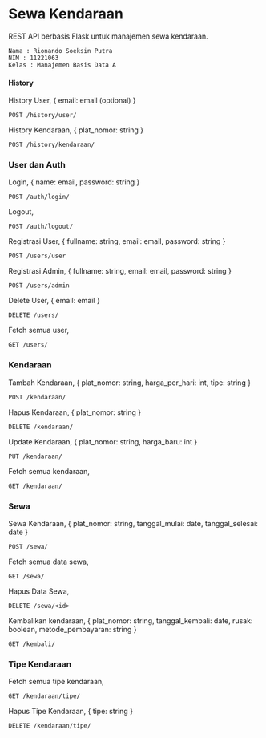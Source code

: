 # Sewa Kendaraan

REST API berbasis Flask untuk manajemen sewa kendaraan.

```
Nama : Rionando Soeksin Putra
NIM : 11221063
Kelas : Manajemen Basis Data A
```

#### History

History User, { email: email (optional) }

```
POST /history/user/
```

History Kendaraan, { plat_nomor: string }

```
POST /history/kendaraan/
```

### User dan Auth

Login, { name: email, password: string }

```
POST /auth/login/
```

Logout,

```
POST /auth/logout/
```

Registrasi User, { fullname: string, email: email, password: string }

```
POST /users/user
```

Registrasi Admin, { fullname: string, email: email, password: string }

```
POST /users/admin
```

Delete User, { email: email }

```
DELETE /users/
```

Fetch semua user,

```
GET /users/
```

### Kendaraan

Tambah Kendaraan, { plat_nomor: string, harga_per_hari: int, tipe: string }

```
POST /kendaraan/
```

Hapus Kendaraan, { plat_nomor: string }

```
DELETE /kendaraan/
```

Update Kendaraan, { plat_nomor: string, harga_baru: int }

```
PUT /kendaraan/
```

Fetch semua kendaraan,

```
GET /kendaraan/
```

### Sewa

Sewa Kendaraan, { plat_nomor: string, tanggal_mulai: date, tanggal_selesai: date }

```
POST /sewa/
```

Fetch semua data sewa,

```
GET /sewa/
```

Hapus Data Sewa,

```
DELETE /sewa/<id>
```

Kembalikan kendaraan, { plat_nomor: string, tanggal_kembali: date, rusak: boolean, metode_pembayaran: string }

```
GET /kembali/
```

### Tipe Kendaraan

Fetch semua tipe kendaraan,

```
GET /kendaraan/tipe/
```

Hapus Tipe Kendaraan, { tipe: string }

```
DELETE /kendaraan/tipe/
```
